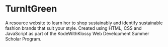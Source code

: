 # TurnItGreen
A resource website to learn hor to shop sustainably and identify sustainable fashion brands that suit your style.
Created using HTML, CSS and JavaScript as part of the KodeWithKlossy Web Development Summer Scholar Program.
